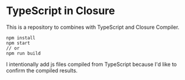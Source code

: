# TypeScript in Closure

This is a repository to combines with TypeScript and Closure Compiler.

```
npm install
npm start
// or
npm run build
```

I intentionally add js files compiled from TypeScript because I'd like to confirm the compiled results.
